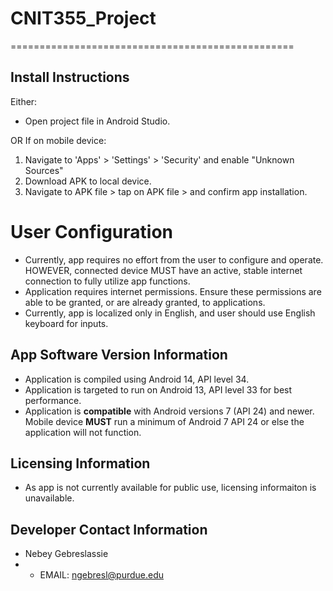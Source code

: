 # CNIT355_Project
=================================================

## Install Instructions

Either:
* Open project file in Android Studio.

OR If on mobile device:

1. Navigate to 'Apps' > 'Settings' > 'Security' and enable "Unknown Sources"
2. Download APK to local device.
3. Navigate to APK file > tap on APK file > and confirm app installation.

# User Configuration
* Currently, app requires no effort from the user to configure and operate. HOWEVER, connected device MUST have an active, stable internet connection to fully utilize app functions.
* Application requires internet permissions. Ensure these permissions are able to be granted, or are already granted, to applications. 
* Currently, app is localized only in English, and user should use English keyboard for inputs.

## App Software Version Information
* Application is compiled using Android 14, API level 34.
* Application is targeted to run on Android 13, API level 33 for best performance.
* Application is **compatible** with Android versions 7 (API 24) and newer. Mobile device **MUST** run a minimum of Android 7 API 24 or else the application will not function.

## Licensing Information
* As app is not currently available for public use, licensing informaiton is unavailable.

## Developer Contact Information
* Nebey Gebreslassie
* * EMAIL: ngebresl@purdue.edu
  

